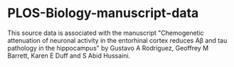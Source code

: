 # PLOS-Biology-manuscript-data
This source data is associated with the manuscript "Chemogenetic attenuation of neuronal activity in the entorhinal cortex reduces Aβ and tau pathology in the hippocampus" by Gustavo A Rodriguez, Geoffrey M Barrett, Karen E Duff and S Abid Hussaini. 
